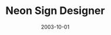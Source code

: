 ---
caption: #what displays in the portfolio grid:
  title: "Neon Sign Designer"
  subtitle: "네온사인 애니메이션 디자이너"
  thumbnail: assets/img/portfolio/neonsign/thumb_neonsign.png
  
#what displays when the item is clicked:
title: "Neon Sign Designer"
projecttitle: "프로젝트 설명"
project: "네온사인 바이너리 값의 점멸데이터를 WYSIWYG화면으로 디자인 하여 실 바이너리 데이터를 손쉽게 얻을 수 있는 프로그램<br>
&nbsp;• 네온사인 객체 디자인 기능<br>
&nbsp;• 생성된 네온사인 객체를 화면에 배치기능<br>
&nbsp;• 배치된 네온사인 객체의 점멸 설정 기능<br>
&nbsp;• 설정된 내용의 도면 프린트 기능<br>
&nbsp;• 설정된 내용의 바이너리 데이터 생성 기능<br>
&nbsp;• 소프트웨어 락 적용<br>
&nbsp;• 네온사인 제어 롬에 Write 하여 네온사인 로직연동"
roletitle: "주요업무 및 담당역할"
role: "전체 개발"
datetitle: "참여기간"
startdate: 2002/02
enddate: 2003/10
skilltitle: "개발언어 및 주요기술"
skills:
  - title: "Windows"
  - title: "Delphi"
linktitle: "링크"
link: "http://www.newentec.co.kr"
imagetitle: "참고화면"
images:
 - src: assets/img/portfolio/neonsign/neonsign_01.png
 - alt: 
date: 2003-10-01
---